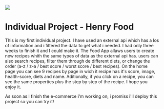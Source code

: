 <p align='left'>
    <img src='https://static.wixstatic.com/media/85087f_0d84cbeaeb824fca8f7ff18d7c9eaafd~mv2.png/v1/fill/w_160,h_30,al_c,q_85,usm_0.66_1.00_0.01/Logo_completo_Color_1PNG.webp' </img>
</p>

# Individual Project - Henry Food

<p>This is my first individual project. I have used an external api which has a los of information and i filtered the data to get what i needed. I had only three weeks to finish it and I could make it. The Food App allaws users to create new recipes whith the same types of data as the external api has. users can also search recipes, filter them through de different diets, or change the order (a-z / z-a / best score / worst score / best recipes). On the home page you can see 9 recipes by page in wich it recipe has it's score, image, health-score, diets and name. Aditionally, if you click on a recipe, you can see the same properties plus the step by step of the recipe. I hope you enjoy it. </p>
<p>As soon as I finish the e-commerce i'm working on, i promiss i'll deploy this project so you can try it!</p>
